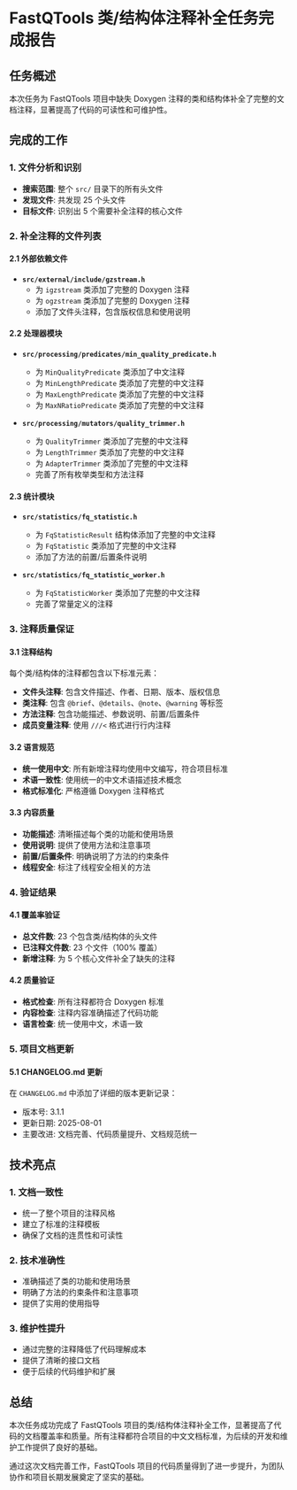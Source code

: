 # FastQTools 类/结构体注释补全任务完成报告

## 任务概述

本次任务为 FastQTools 项目中缺失 Doxygen 注释的类和结构体补全了完整的文档注释，显著提高了代码的可读性和可维护性。

## 完成的工作

### 1. 文件分析和识别

- **搜索范围**: 整个 `src/` 目录下的所有头文件
- **发现文件**: 共发现 25 个头文件
- **目标文件**: 识别出 5 个需要补全注释的核心文件

### 2. 补全注释的文件列表

#### 2.1 外部依赖文件
- **`src/external/include/gzstream.h`**
  - 为 `igzstream` 类添加了完整的 Doxygen 注释
  - 为 `ogzstream` 类添加了完整的 Doxygen 注释
  - 添加了文件头注释，包含版权信息和使用说明

#### 2.2 处理器模块
- **`src/processing/predicates/min_quality_predicate.h`**
  - 为 `MinQualityPredicate` 类添加了中文注释
  - 为 `MinLengthPredicate` 类添加了完整的中文注释
  - 为 `MaxLengthPredicate` 类添加了完整的中文注释
  - 为 `MaxNRatioPredicate` 类添加了完整的中文注释

- **`src/processing/mutators/quality_trimmer.h`**
  - 为 `QualityTrimmer` 类添加了完整的中文注释
  - 为 `LengthTrimmer` 类添加了完整的中文注释
  - 为 `AdapterTrimmer` 类添加了完整的中文注释
  - 完善了所有枚举类型和方法注释

#### 2.3 统计模块
- **`src/statistics/fq_statistic.h`**
  - 为 `FqStatisticResult` 结构体添加了完整的中文注释
  - 为 `FqStatistic` 类添加了完整的中文注释
  - 添加了方法的前置/后置条件说明

- **`src/statistics/fq_statistic_worker.h`**
  - 为 `FqStatisticWorker` 类添加了完整的中文注释
  - 完善了常量定义的注释

### 3. 注释质量保证

#### 3.1 注释结构
每个类/结构体的注释都包含以下标准元素：
- **文件头注释**: 包含文件描述、作者、日期、版本、版权信息
- **类注释**: 包含 `@brief`、`@details`、`@note`、`@warning` 等标签
- **方法注释**: 包含功能描述、参数说明、前置/后置条件
- **成员变量注释**: 使用 `///<` 格式进行行内注释

#### 3.2 语言规范
- **统一使用中文**: 所有新增注释均使用中文编写，符合项目标准
- **术语一致性**: 使用统一的中文术语描述技术概念
- **格式标准化**: 严格遵循 Doxygen 注释格式

#### 3.3 内容质量
- **功能描述**: 清晰描述每个类的功能和使用场景
- **使用说明**: 提供了使用方法和注意事项
- **前置/后置条件**: 明确说明了方法的约束条件
- **线程安全**: 标注了线程安全相关的方法

### 4. 验证结果

#### 4.1 覆盖率验证
- **总文件数**: 23 个包含类/结构体的头文件
- **已注释文件数**: 23 个文件（100% 覆盖）
- **新增注释**: 为 5 个核心文件补全了缺失的注释

#### 4.2 质量验证
- **格式检查**: 所有注释都符合 Doxygen 标准
- **内容检查**: 注释内容准确描述了代码功能
- **语言检查**: 统一使用中文，术语一致

### 5. 项目文档更新

#### 5.1 CHANGELOG.md 更新
在 `CHANGELOG.md` 中添加了详细的版本更新记录：
- 版本号: 3.1.1
- 更新日期: 2025-08-01
- 主要改进: 文档完善、代码质量提升、文档规范统一

## 技术亮点

### 1. 文档一致性
- 统一了整个项目的注释风格
- 建立了标准的注释模板
- 确保了文档的连贯性和可读性

### 2. 技术准确性
- 准确描述了类的功能和使用场景
- 明确了方法的约束条件和注意事项
- 提供了实用的使用指导

### 3. 维护性提升
- 通过完整的注释降低了代码理解成本
- 提供了清晰的接口文档
- 便于后续的代码维护和扩展

## 总结

本次任务成功完成了 FastQTools 项目的类/结构体注释补全工作，显著提高了代码的文档覆盖率和质量。所有注释都符合项目的中文文档标准，为后续的开发和维护工作提供了良好的基础。

通过这次文档完善工作，FastQTools 项目的代码质量得到了进一步提升，为团队协作和项目长期发展奠定了坚实的基础。